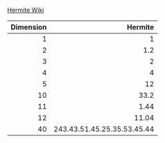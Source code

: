 [Hermite Wiki](https://en.wikipedia.org/wiki/Hermite_constant)

Dimension | Hermite
---: | ---:
1 | 1
2 | 1.2
3 | 2
4 | 4
5 | 12
10 | 33.2
11 | 1.44
12 | 11.04
40 | 243.43.51.45.25.35.53.45.44

